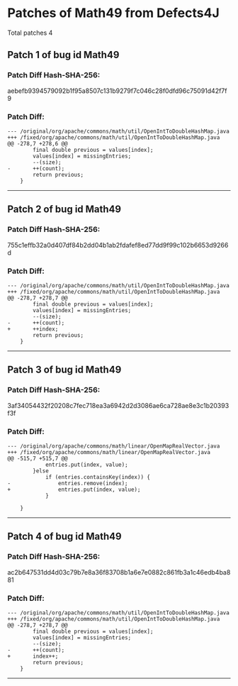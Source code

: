 
# Patches of Math49 from Defects4J 
Total patches 4
## Patch 1 of bug id Math49
### Patch Diff Hash-SHA-256:

aebefb9394579092b1f95a8507c131b9279f7c046c28f0dfd96c75091d42f7f9

### Patch Diff:
```
--- /original/org/apache/commons/math/util/OpenIntToDoubleHashMap.java	
+++ /fixed/org/apache/commons/math/util/OpenIntToDoubleHashMap.java	
@@ -278,7 +278,6 @@
 		final double previous = values[index];
 		values[index] = missingEntries;
 		--(size);
-		++(count);
 		return previous;
 	}
```


---
## Patch 2 of bug id Math49
### Patch Diff Hash-SHA-256:

755c1effb32a0d407df84b2dd04b1ab2fdafef8ed77dd9f99c102b6653d9266d

### Patch Diff:
```
--- /original/org/apache/commons/math/util/OpenIntToDoubleHashMap.java	
+++ /fixed/org/apache/commons/math/util/OpenIntToDoubleHashMap.java	
@@ -278,7 +278,7 @@
 		final double previous = values[index];
 		values[index] = missingEntries;
 		--(size);
-		++(count);
+		++index;
 		return previous;
 	}
```


---
## Patch 3 of bug id Math49
### Patch Diff Hash-SHA-256:

3af34054432f20208c7fec718ea3a6942d2d3086ae6ca728ae8e3c1b20393f3f

### Patch Diff:
```
--- /original/org/apache/commons/math/linear/OpenMapRealVector.java	
+++ /fixed/org/apache/commons/math/linear/OpenMapRealVector.java	
@@ -515,7 +515,7 @@
 			entries.put(index, value);
 		}else
 			if (entries.containsKey(index)) {
-				entries.remove(index);
+				entries.put(index, value);
 			}
 
 	}
```


---
## Patch 4 of bug id Math49
### Patch Diff Hash-SHA-256:

ac2b647531dd4d03c79b7e8a36f83708b1a6e7e0882c861fb3a1c46edb4ba881

### Patch Diff:
```
--- /original/org/apache/commons/math/util/OpenIntToDoubleHashMap.java	
+++ /fixed/org/apache/commons/math/util/OpenIntToDoubleHashMap.java	
@@ -278,7 +278,7 @@
 		final double previous = values[index];
 		values[index] = missingEntries;
 		--(size);
-		++(count);
+		index++;
 		return previous;
 	}
```


---